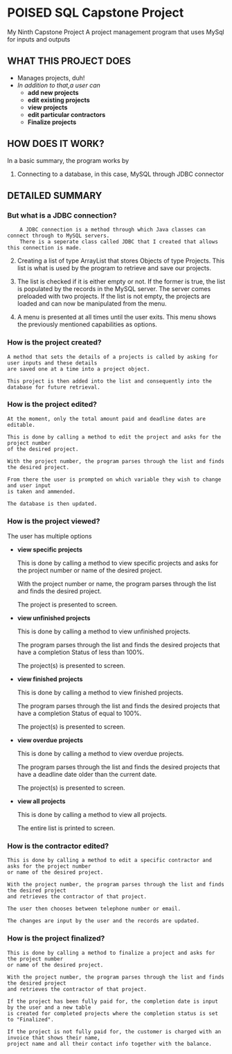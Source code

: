 # POISED SQL Capstone Project
My Ninth Capstone Project
 A project management program that uses MySql for inputs and outputs

## WHAT THIS PROJECT DOES
* Manages projects, duh!
* *In addition to that,a user can*
	* **add new projects**
	* **edit existing projects**
	* **view projects**
	* **edit particular contractors**
	* **Finalize projects**

## HOW DOES IT WORK?
In a basic summary, the program works by
1. Connecting to a database, in this case, MySQL through JDBC connector

## DETAILED SUMMARY
### But what is a JDBC connection?
        A JDBC connection is a method through which Java classes can connect through to MySQL servers.
        There is a seperate class called JDBC that I created that allows this connection is made.

2. Creating a list of type ArrayList that stores Objects of type Projects.
This list is what is used by the program to retrieve and save our projects.

3. The list is checked if it is either empty or not.
If the former is true, the list is populated by the records in the MySQL server.
The server comes preloaded with two projects.
If the list is not empty, the projects are loaded and can now be manipulated from the menu.

4. A menu is presented at all times until the user exits.
This menu shows the previously mentioned capabilities as options.

### How is the project created?

    A method that sets the details of a projects is called by asking for user inputs and these details
    are saved one at a time into a project object.

    This project is then added into the list and consequently into the database for future retrieval.

### How is the project edited?


    At the moment, only the total amount paid and deadline dates are editable.

    This is done by calling a method to edit the project and asks for the project number 
    of the desired project.

    With the project number, the program parses through the list and finds the desired project.

    From there the user is prompted on which variable they wish to change and user input
    is taken and ammended. 

    The database is then updated.

### How is the project viewed?

The user has multiple options

* **view specific projects**

    This is done by calling a method to view specific projects and asks for the project number 
    or name of the desired project.

    With the project number or name, the program parses through the list and finds the desired project.

    The project is presented to screen.


* **view unfinished projects**

    This is done by calling a method to view unfinished projects.

    The program parses through the list and finds the desired projects that have a 
    completion Status of less than 100%. 

    The project(s) is presented to screen.


* **view finished projects**

    This is done by calling a method to view finished projects.

    The program parses through the list and finds the desired projects that 
    have a completion Status of equal to 100%. 

    The project(s) is presented to screen.


* **view overdue projects**

    This is done by calling a method to view overdue projects.

    The program parses through the list and finds the desired projects that have 
    a deadline date older than the current date. 

    The project(s) is presented to screen.


* **view all projects**

    This is done by calling a method to view all projects.

    The entire list is printed to screen.


### How is the contractor edited?

    This is done by calling a method to edit a specific contractor and asks for the project number 
    or name of the desired project.

    With the project number, the program parses through the list and finds the desired project 
    and retrieves the contractor of that project. 

    The user then chooses between telephone number or email.

    The changes are input by the user and the records are updated.

### How is the project finalized?

    This is done by calling a method to finalize a project and asks for the project number
    or name of the desired project.

    With the project number, the program parses through the list and finds the desired project
    and retrieves the contractor of that project. 

    If the project has been fully paid for, the completion date is input by the user and a new table
    is created for completed projects where the completion status is set to "Finalized".

    If the project is not fully paid for, the customer is charged with an invoice that shows their name,
    project name and all their contact info together with the balance.


